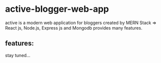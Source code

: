 # active-blogger-web-app
active is a modern web application for bloggers created by MERN Stack => React js, Node.js, Express js and Mongodb provides many features.
## features:
stay tuned...
